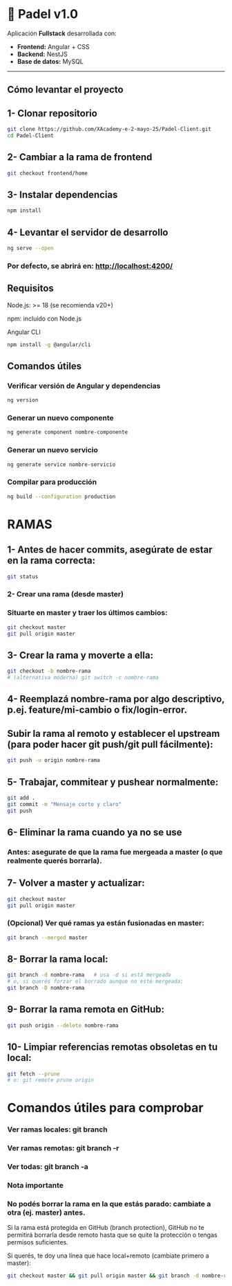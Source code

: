 # 🎾 Padel v1.0  

Aplicación **Fullstack** desarrollada con:  

- **Frontend:** Angular + CSS  
- **Backend:** NestJS  
- **Base de datos:** MySQL  

---

## Cómo levantar el proyecto

## 1- Clonar repositorio

```bash
git clone https://github.com/XAcademy-e-2-mayo-25/Padel-Client.git
cd Padel-Client
```

## 2- Cambiar a la rama de frontend

```bash
git checkout frontend/home
```

## 3- Instalar dependencias

```bash
npm install
```

## 4- Levantar el servidor de desarrollo

```bash
ng serve --open
```

### Por defecto, se abrirá en: <http://localhost:4200/>

## Requisitos

Node.js: >= 18 (se recomienda v20+)

npm: incluido con Node.js

Angular CLI

```bash
npm install -g @angular/cli
```

## Comandos útiles

### Verificar versión de Angular y dependencias

```bash
ng version

```

### Generar un nuevo componente

```bash
ng generate component nombre-componente
```

### Generar un nuevo servicio

```bash
ng generate service nombre-servicio
```

### Compilar para producción

```bash
ng build --configuration production
```

# RAMAS

## 1- Antes de hacer commits, asegúrate de estar en la rama correcta:

```bash
git status

```

### 2- Crear una rama (desde master)

### Situarte en master y traer los últimos cambios:

```bash
git checkout master
git pull origin master
```

## 3- Crear la rama y moverte a ella:

```bash
git checkout -b nombre-rama
# (alternativa moderna) git switch -c nombre-rama
```

## 4- Reemplazá nombre-rama por algo descriptivo, p.ej. feature/mi-cambio o fix/login-error.

## Subir la rama al remoto y establecer el upstream (para poder hacer git push/git pull fácilmente):

```bash
git push -u origin nombre-rama
```

## 5- Trabajar, commitear y pushear normalmente:

```bash
git add .
git commit -m "Mensaje corto y claro"
git push
```

## 6- Eliminar la rama cuando ya no se use

### Antes: asegurate de que la rama fue mergeada a master (o que realmente querés borrarla).

## 7- Volver a master y actualizar:

```bash
git checkout master
git pull origin master
```

### (Opcional) Ver qué ramas ya están fusionadas en master:

```bash
git branch --merged master
```

## 8- Borrar la rama local:

```bash
git branch -d nombre-rama   # usa -d si está mergeada
# o, si querés forzar el borrado aunque no esté mergeada:
git branch -D nombre-rama
```

## 9- Borrar la rama remota en GitHub:

```bash
git push origin --delete nombre-rama
```

## 10- Limpiar referencias remotas obsoletas en tu local:

```bash
git fetch --prune
# o: git remote prune origin
``` 

# Comandos útiles para comprobar

### Ver ramas locales: git branch

### Ver ramas remotas: git branch -r

### Ver todas: git branch -a

### Nota importante

### No podés borrar la rama en la que estás parado: cambiate a otra (ej. master) antes.

Si la rama está protegida en GitHub (branch protection), GitHub no te permitirá borrarla desde remoto hasta que se quite la protección o tengas permisos suficientes.

Si querés, te doy una línea que hace local+remoto (cambiate primero a master):

```bash
git checkout master && git pull origin master && git branch -d nombre-rama && git

```

